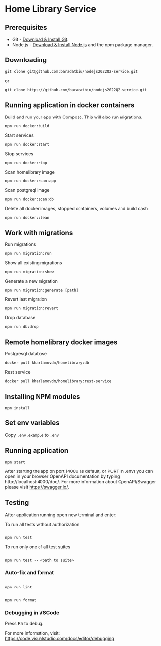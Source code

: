 # Home Library Service

## Prerequisites

- Git - [Download & Install Git](https://git-scm.com/downloads).
- Node.js - [Download & Install Node.js](https://nodejs.org/en/download/) and the npm package manager.

## Downloading

```
git clone git@github.com:baradatbiu/nodejs2022Q2-service.git
```

or

```
git clone https://github.com/baradatbiu/nodejs2022Q2-service.git
```

## Running application in docker containers

Build and run your app with Compose. This will also run migrations.

```
npm run docker:build
```

Start services

```
npm run docker:start
```

Stop services

```
npm run docker:stop
```

Scan homelibrary image

```
npm run docker:scan:app
```

Scan postgreql image

```
npm run docker:scan:db
```

Delete all docker images, stopped containers, volumes and build cash

```
npm run docker:clean
```

## Work with migrations

Run migrations

```
npm run migration:run
```

Show all existing migrations

```
npm run migration:show
```

Generate a new migration

```
npm run migration:generate [path]
```

Revert last migration

```
npm run migration:revert
```

Drop database

```
npm run db:drop
```

## Remote homelibrary docker images

Postgresql database

```
docker pull kharlamovdm/homelibrary:db
```

Rest service

```
docker pull kharlamovdm/homelibrary:rest-service
```

## Installing NPM modules

```
npm install
```

## Set env variables

Copy `.env.example` to `.env`

## Running application

```
npm start
```

After starting the app on port (4000 as default, or PORT in .env) you can open
in your browser OpenAPI documentation by typing http://localhost:4000/doc/.
For more information about OpenAPI/Swagger please visit https://swagger.io/.

## Testing

After application running open new terminal and enter:

To run all tests without authorization

```

npm run test

```

To run only one of all test suites

```

npm run test -- <path to suite>

```

<!-- To run all test with authorization

```

npm run test:auth

```

To run only specific test suite with authorization

```

npm run test:auth -- <path to suite>

```-->

### Auto-fix and format

```

npm run lint

```

```

npm run format

```

### Debugging in VSCode

Press <kbd>F5</kbd> to debug.

For more information, visit: https://code.visualstudio.com/docs/editor/debugging

```

```
